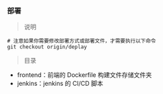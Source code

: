 ### 部署

> 说明

```
# 注意如果你需要修改部署方式或部署文件，才需要执行以下命令
git checkout origin/deplay
```

> 目录

* frontend：前端的 Dockerfile 构建文件存储文件夹
* jenkins：jenkins 的 CI/CD 脚本

